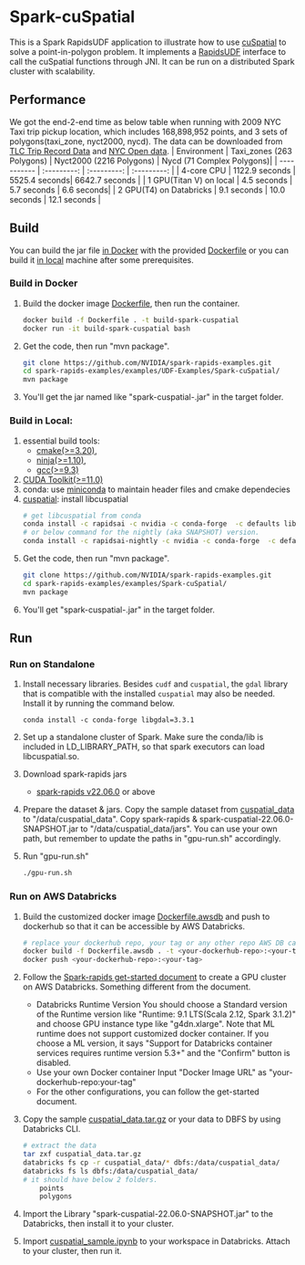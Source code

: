 # Spark-cuSpatial

This is a Spark RapidsUDF application to illustrate how to use [cuSpatial](https://github.com/rapidsai/cuspatial) to solve a point-in-polygon problem.
It implements a [RapidsUDF](https://nvidia.github.io/spark-rapids/docs/additional-functionality/rapids-udfs.html#adding-gpu-implementations-to-udfs) 
interface to call the cuSpatial functions through JNI. It can be run on a distributed Spark cluster with scalability.

## Performance
We got the end-2-end time as below table when running with 2009 NYC Taxi trip pickup location,
which includes 168,898,952 points, and 3 sets of polygons(taxi_zone, nyct2000, nycd).
The data can be downloaded from [TLC Trip Record Data](https://www1.nyc.gov/site/tlc/about/tlc-trip-record-data.page) 
and [NYC Open data](https://www1.nyc.gov/site/planning/data-maps/open-data.page#district_political).
| Environment | Taxi_zones (263 Polygons) | Nyct2000 (2216 Polygons) | Nycd (71 Complex Polygons)|
| ----------- | :---------: | :---------: | :---------: |
| 4-core CPU | 1122.9 seconds | 5525.4 seconds| 6642.7 seconds |
| 1 GPU(Titan V) on local | 4.5 seconds | 5.7 seconds | 6.6 seconds|
| 2 GPU(T4) on Databricks | 9.1 seconds | 10.0 seconds | 12.1 seconds |

## Build
You can build the jar file [in Docker](#build-in-docker) with the provided [Dockerfile](Dockerfile)
or you can build it [in local](#build-in-local) machine after some prerequisites.

### Build in Docker
1. Build the docker image [Dockerfile](Dockerfile), then run the container.
     ```Bash
     docker build -f Dockerfile . -t build-spark-cuspatial
     docker run -it build-spark-cuspatial bash
     ```
2. Get the code, then run "mvn package".
     ```Bash
     git clone https://github.com/NVIDIA/spark-rapids-examples.git
     cd spark-rapids-examples/examples/UDF-Examples/Spark-cuSpatial/
     mvn package
     ```
3. You'll get the jar named like "spark-cuspatial-<version>.jar" in the target folder.

### Build in Local:
1. essential build tools:
    - [cmake(>=3.20)](https://cmake.org/download/),
    - [ninja(>=1.10)](https://github.com/ninja-build/ninja/releases),
    - [gcc(>=9.3)](https://gcc.gnu.org/releases.html)
2. [CUDA Toolkit(>=11.0)](https://developer.nvidia.com/cuda-toolkit)
3. conda: use [miniconda](https://docs.conda.io/en/latest/miniconda.html) to maintain header files and cmake dependecies
4. [cuspatial](https://github.com/rapidsai/cuspatial): install libcuspatial
    ```Bash
    # get libcuspatial from conda
    conda install -c rapidsai -c nvidia -c conda-forge  -c defaults libcuspatial=22.04
    # or below command for the nightly (aka SNAPSHOT) version.
    conda install -c rapidsai-nightly -c nvidia -c conda-forge  -c defaults libcuspatial=22.06
    ```
5. Get the code, then run "mvn package".
     ```Bash
     git clone https://github.com/NVIDIA/spark-rapids-examples.git
     cd spark-rapids-examples/examples/Spark-cuSpatial/
     mvn package
     ```
6. You'll get "spark-cuspatial-<version>.jar" in the target folder.      


## Run
### Run on Standalone
1. Install necessary libraries. Besides `cudf` and `cuspatial`, the `gdal` library that is compatible with the installed `cuspatial` may also be needed.
    Install it by running the command below.
    ```
    conda install -c conda-forge libgdal=3.3.1
    ```
2. Set up a standalone cluster of Spark. Make sure the conda/lib is included in LD_LIBRARY_PATH, so that spark executors can load libcuspatial.so.

3. Download spark-rapids jars
   * [spark-rapids v22.06.0](https://repo1.maven.org/maven2/com/nvidia/rapids-4-spark_2.12/22.06.0/rapids-4-spark_2.12-22.06.0.jar) or above
4. Prepare the dataset & jars. Copy the sample dataset from [cuspatial_data](../../../datasets/cuspatial_data.tar.gz) to "/data/cuspatial_data".
    Copy spark-rapids & spark-cuspatial-22.06.0-SNAPSHOT.jar to "/data/cuspatial_data/jars".
    You can use your own path, but remember to update the paths in "gpu-run.sh" accordingly.
5. Run "gpu-run.sh"
    ```Bash
    ./gpu-run.sh
    ```
### Run on AWS Databricks
1. Build the customized docker image [Dockerfile.awsdb](Dockerfile.awsdb) and push to dockerhub so that it can be accessible by AWS Databricks.
     ```Bash
     # replace your dockerhub repo, your tag or any other repo AWS DB can access
     docker build -f Dockerfile.awsdb . -t <your-dockerhub-repo>:<your-tag>
     docker push <your-dockerhub-repo>:<your-tag>
     ```
 
2. Follow the [Spark-rapids get-started document](https://nvidia.github.io/spark-rapids/docs/get-started/getting-started-databricks.html#start-a-databricks-cluster) to create a GPU cluster on AWS Databricks.
 Something different from the document.
    * Databricks Runtime Version
  You should choose a Standard version of the Runtime version like "Runtime: 9.1 LTS(Scala 2.12, Spark 3.1.2)" and
  choose GPU instance type like "g4dn.xlarge". Note that ML runtime does not support customized docker container.
  If you choose a ML version, it says "Support for Databricks container services requires runtime version 5.3+" 
  and the "Confirm" button is disabled.
    * Use your own Docker container
  Input "Docker Image URL" as "your-dockerhub-repo:your-tag"
    * For the other configurations, you can follow the get-started document.

3. Copy the sample [cuspatial_data.tar.gz](../../../datasets/cuspatial_data.tar.gz) or your data to DBFS by using Databricks CLI.
    ```Bash
    # extract the data
    tar zxf cuspatial_data.tar.gz
    databricks fs cp -r cuspatial_data/* dbfs:/data/cuspatial_data/
    databricks fs ls dbfs:/data/cuspatial_data/
    # it should have below 2 folders.
        points
        polygons
    ```
4. Import the Library "spark-cuspatial-22.06.0-SNAPSHOT.jar" to the Databricks, then install it to your cluster.
5. Import [cuspatial_sample.ipynb](notebooks/cuspatial_sample_db.ipynb) to your workspace in Databricks. Attach to your cluster, then run it.
